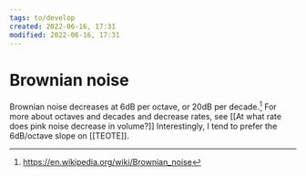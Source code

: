 ```yaml
---
tags: to/develop 
created: 2022-06-16, 17:31
modified: 2022-06-16, 17:31
---
```


# Brownian noise
Brownian noise decreases at 6dB per octave, or 20dB per decade.[^1] For more about octaves and decades and decrease rates, see [[At what rate does pink noise decrease in volume?]] Interestingly, I tend to prefer the 6dB/octave slope on [[TEOTE]].

[^1]: https://en.wikipedia.org/wiki/Brownian_noise